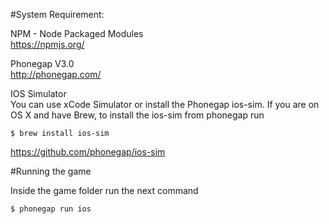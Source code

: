 #System Requirement:

NPM - Node Packaged Modules<br>
https://npmjs.org/

Phonegap V3.0<br>
http://phonegap.com/

IOS Simulator<br>
You can use xCode Simulator or install the Phonegap ios-sim. If you are on OS X and have Brew, to install the ios-sim from phonegap run<br>

	$ brew install ios-sim

https://github.com/phonegap/ios-sim

#Running the game

Inside the game folder run the next command

	$ phonegap run ios

